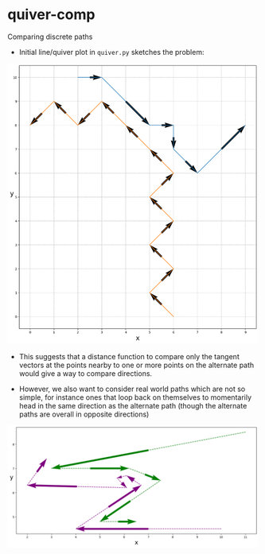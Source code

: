 # quiver-comp

Comparing discrete paths

- Initial line/quiver plot in `quiver.py` sketches the problem:

![](img/quiver_plot.png)

- This suggests that a distance function to compare only the tangent vectors at the points
  nearby to one or more points on the alternate path would give a way to compare directions.

- However, we also want to consider real world paths which are not so simple, for instance
  ones that loop back on themselves to momentarily head in the same direction as the
  alternate path (though the alternate paths are overall in opposite directions)

![](img/doubleback_plot.png)
